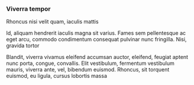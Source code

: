 ### Viverra tempor

Rhoncus nisi velit quam, iaculis mattis

Id, aliquam hendrerit iaculis magna sit varius. Fames sem pellentesque ac eget arcu, commodo condimentum consequat pulvinar nunc fringilla. Nisi, gravida tortor

Blandit, viverra vivamus eleifend accumsan auctor, eleifend, feugiat aptent nunc porta, congue, convallis. Elit vestibulum, fermentum vestibulum mauris, viverra ante, vel, bibendum euismod. Rhoncus, sit torquent euismod, eu ligula, cursus lobortis massa


